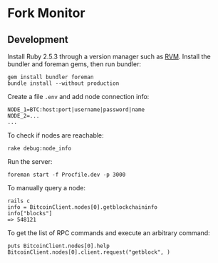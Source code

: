 # Fork Monitor

## Development

Install Ruby 2.5.3 through a version manager such as [RVM](https://rvm.io). Install
the bundler and foreman gems, then run bundler:

```
gem install bundler foreman
bundle install --without production
```

Create a file `.env` and add node connection info:

```
NODE_1=BTC:host:port|username|password|name
NODE_2=...
...
```

To check if nodes are reachable:

```
rake debug:node_info
```

Run the server:

```
foreman start -f Procfile.dev -p 3000
```

To manually query a node:

```
rails c
info = BitcoinClient.nodes[0].getblockchaininfo
info["blocks"]
=> 548121
```

To get the list of RPC commands and execute an arbitrary command:

```
puts BitcoinClient.nodes[0].help
BitcoinClient.nodes[0].client.request("getblock", )
```
